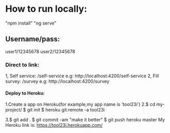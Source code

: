 # How to run locally:
"npm install"
"ng serve"

## Username/pass:
user1/12345678
user2/12345678

### Direct to link:
1, Self service: /self-service   e.g: http://localhost:4200/self-service
2, Fill survey: /survey          e.g: http://localhost:4200/survey

#### Deploy to Heroku:
1.Create a app on Heroku(for example,my app name is 'tool23i')
2.$ cd my-project/
  $ git init
  $ heroku git:remote -a tool23i

3.$ git add .
  $ git commit -am "make it better"
  $ git push heroku master
My Heroku link is: https://tool23i.herokuapp.com/